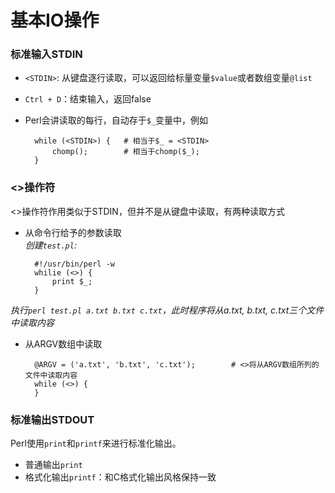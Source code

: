 # 基本IO操作
### 标准输入STDIN
* `<STDIN>`: 从键盘逐行读取，可以返回给标量变量`$value`或者数组变量`@list`
* `Ctrl + D`：结束输入，返回false
* Perl会讲读取的每行，自动存于`$_`变量中，例如

		while (<STDIN>) {	# 相当于$_ = <STDIN>
			chomp();		# 相当于chomp($_);
		} 

### <>操作符
<>操作符作用类似于STDIN，但并不是从键盘中读取，有两种读取方式  

* 从命令行给予的参数读取  
 *创建`test.pl`:*

 		#!/usr/bin/perl -w
 		whilie (<>) {
 			print $_;
 		}
 *执行`perl test.pl a.txt b.txt c.txt`，此时程序将从a.txt, b.txt, c.txt三个文件中读取内容*
 		
* 从ARGV数组中读取

		@ARGV = ('a.txt', 'b.txt', 'c.txt');		# <>将从ARGV数组所列的文件中读取内容
		while (<>) {
		}

### 标准输出STDOUT
Perl使用`print`和`printf`来进行标准化输出。

* 普通输出`print`
* 格式化输出`printf`：和C格式化输出风格保持一致